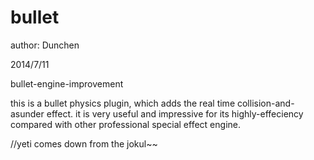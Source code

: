 bullet
======

author: Dunchen

2014/7/11

bullet-engine-improvement


this is a bullet physics plugin, which adds the real time collision-and-asunder effect. it is very useful and impressive for its highly-effeciency compared with other professional special effect engine.












//yeti comes down from the jokul~~
